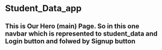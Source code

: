 # Student_Data_app
## This is Our Hero (main) Page. So in this one navbar which is represented to student_data and Login button and folwed by Signup button 
